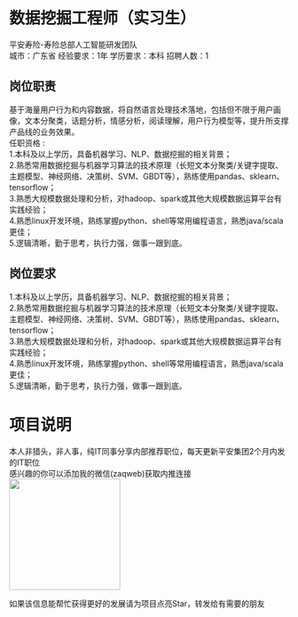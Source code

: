 # 数据挖掘工程师（实习生）
平安寿险-寿险总部人工智能研发团队  
城市：广东省 经验要求：1年 学历要求：本科  招聘人数：1

## 岗位职责
基于海量用户行为和内容数据，将自然语言处理技术落地，包括但不限于用户画像，文本分聚类，话题分析，情感分析，阅读理解，用户行为模型等，提升所支撑产品线的业务效果。   
任职资格 :   
1.本科及以上学历，具备机器学习、NLP、数据挖掘的相关背景；   
2.熟悉常用数据挖掘与机器学习算法的技术原理（长短文本分聚类/关键字提取、主题模型、神经网络、决策树、SVM、GBDT等），熟练使用pandas、sklearn、 tensorflow；   
3.熟悉大规模数据处理和分析，对hadoop、spark或其他大规模数据运算平台有实践经验；   
4.熟悉linux开发环境，熟练掌握python、shell等常用编程语言，熟悉java/scala 更佳；   
5.逻辑清晰，勤于思考，执行力强，做事一跟到底。

## 岗位要求
1.本科及以上学历，具备机器学习、NLP、数据挖掘的相关背景；   
2.熟悉常用数据挖掘与机器学习算法的技术原理（长短文本分聚类/关键字提取、主题模型、神经网络、决策树、SVM、GBDT等），熟练使用pandas、sklearn、 tensorflow；   
3.熟悉大规模数据处理和分析，对hadoop、spark或其他大规模数据运算平台有实践经验；   
4.熟悉linux开发环境，熟练掌握python、shell等常用编程语言，熟悉java/scala 更佳；   
5.逻辑清晰，勤于思考，执行力强，做事一跟到底。

# 项目说明

本人非猎头，非人事，纯IT同事分享内部推荐职位，每天更新平安集团2个月内发的IT职位  
感兴趣的你可以添加我的微信(zaqweb)获取内推连接  
<img src="https://github.com/zaqweb/PA-IT-JOBS/blob/master/WechatICode.jpeg"  height="200" width="200">

如果该信息能帮忙获得更好的发展请为项目点亮Star，转发给有需要的朋友




